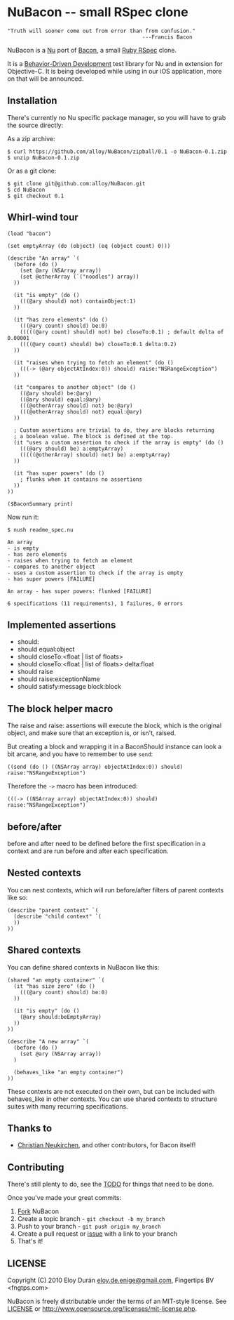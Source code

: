 NuBacon -- small RSpec clone
============================

    "Truth will sooner come out from error than from confusion."
                                               ---Francis Bacon

NuBacon is a [Nu][nu] port of [Bacon][ba], a small [Ruby RSpec][rs] clone.

It is a [Behavior-Driven Development][bdd] test library for Nu and in
extension for Objective-C. It is being developed while using in our iOS
application, more on that will be announced.


Installation
------------

There's currently no Nu specific package manager, so you will have to
grab the source directly:

As a zip archive:

    $ curl https://github.com/alloy/NuBacon/zipball/0.1 -o NuBacon-0.1.zip
    $ unzip NuBacon-0.1.zip

Or as a git clone:

    $ git clone git@github.com:alloy/NuBacon.git
    $ cd NuBacon
    $ git checkout 0.1


Whirl-wind tour
---------------

    (load "bacon")

    (set emptyArray (do (object) (eq (object count) 0)))

    (describe "An array" `(
      (before (do ()
        (set @ary (NSArray array))
        (set @otherArray (`("noodles") array))
      ))

      (it "is empty" (do ()
        (((@ary should) not) containObject:1)
      ))

      (it "has zero elements" (do ()
        (((@ary count) should) be:0)
        (((((@ary count) should) not) be) closeTo:0.1) ; default delta of 0.00001
        ((((@ary count) should) be) closeTo:0.1 delta:0.2)
      ))

      (it "raises when trying to fetch an element" (do ()
        (((-> (@ary objectAtIndex:0)) should) raise:"NSRangeException")
      ))

      (it "compares to another object" (do ()
        ((@ary should) be:@ary)
        ((@ary should) equal:@ary)
        (((@otherArray should) not) be:@ary)
        (((@otherArray should) not) equal:@ary)
      ))

      ; Custom assertions are trivial to do, they are blocks returning
      ; a boolean value. The block is defined at the top.
      (it "uses a custom assertion to check if the array is empty" (do ()
        (((@ary should) be) a:emptyArray)
        (((((@otherArray) should) not) be) a:emptyArray)
      ))

      (it "has super powers" (do ()
        ; flunks when it contains no assertions
      ))
    ))

    ($BaconSummary print)

Now run it:

    $ nush readme_spec.nu

    An array
    - is empty
    - has zero elements
    - raises when trying to fetch an element
    - compares to another object
    - uses a custom assertion to check if the array is empty
    - has super powers [FAILURE]

    An array - has super powers: flunked [FAILURE]

    6 specifications (11 requirements), 1 failures, 0 errors

Implemented assertions
----------------------

* should:<predicate>
* should equal:object
* should closeTo:<float | list of floats>
* should closeTo:<float | list of floats> delta:float
* should raise
* should raise:exceptionName
* should satisfy:message block:block


The block helper macro
----------------------

The raise and raise: assertions will execute the block, which is the
original object, and make sure that an exception is, or isn't, raised.

But creating a block and wrapping it in a BaconShould instance can
look a bit arcane, and you have to remember to use `send`:

    ((send (do () ((NSArray array) objectAtIndex:0)) should) raise:"NSRangeException")

Therefore the `->` macro has been introduced:

    (((-> ((NSArray array) objectAtIndex:0)) should) raise:"NSRangeException")


before/after
------------

before and after need to be defined before the first specification in
a context and are run before and after each specification.


Nested contexts
---------------

You can nest contexts, which will run before/after filters of parent
contexts like so:

    (describe "parent context" `(
      (describe "child context" `(
      ))
    ))

Shared contexts
---------------

You can define shared contexts in NuBacon like this:

    (shared "an empty container" `(
      (it "has size zero" (do ()
        (((@ary count) should) be:0)
      ))

      (it "is empty" (do ()
        (@ary should:beEmptyArray)
      ))
    ))

    (describe "A new array" `(
      (before (do ()
        (set @ary (NSArray array))
      )

      (behaves_like "an empty container")
    ))

These contexts are not executed on their own, but can be included with
behaves_like in other contexts.  You can use shared contexts to
structure suites with many recurring specifications.


Thanks to
---------

* [Christian Neukirchen][cn], and other contributors, for Bacon itself!


Contributing
------------

There's still plenty to do, see the [TODO][td] for things that need to be done.

Once you've made your great commits:

1. [Fork][fk] NuBacon
2. Create a topic branch - `git checkout -b my_branch`
3. Push to your branch - `git push origin my_branch`
4. Create a pull request or [issue][is] with a link to your branch
5. That's it!


LICENSE
-------

Copyright (C) 2010 Eloy Durán <eloy.de.enige@gmail.com>, Fingertips BV <fngtps.com>

NuBacon is freely distributable under the terms of an MIT-style license.
See [LICENSE][li] or http://www.opensource.org/licenses/mit-license.php.

[nu]:  https://github.com/timburks/nu
[ba]:  https://github.com/chneukirchen/bacon
[rs]:  http://rspec.rubyforge.org
[bdd]: http://behaviour-driven.org
[fk]:  http://help.github.com/forking
[is]:  https://github.com/alloy/NuBacon/issues
[li]:  https://github.com/alloy/NuBacon/blob/master/LICENSE
[td]:  https://github.com/alloy/NuBacon/blob/master/TODO
[cn]:  http://chneukirchen.org
